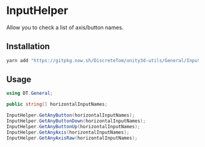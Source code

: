 # InputHelper

Allow you to check a list of axis/button names.

## Installation

```bash
yarn add "https://gitpkg.now.sh/DiscreteTom/unity3d-utils/General/InputHelper?input-helper-0.1.0"
```

## Usage

```cs
using DT.General;

public string[] horizontalInputNames;

InputHelper.GetAnyButton(horizontalInputNames);
InputHelper.GetAnyButtonDown(horizontalInputNames);
InputHelper.GetAnyButtonUp(horizontalInputNames);
InputHelper.GetAnyAxis(horizontalInputNames);
InputHelper.GetAnyAxisRaw(horizontalInputNames);
```

